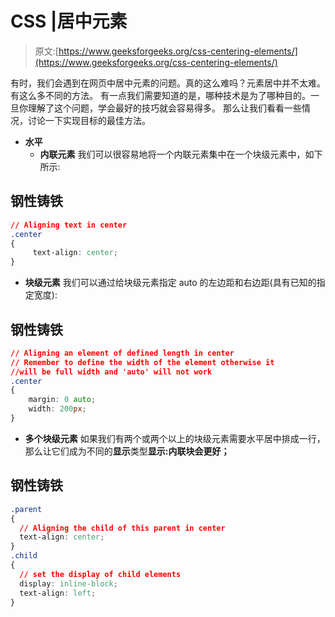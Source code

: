 # CSS |居中元素

> 原文:[https://www.geeksforgeeks.org/css-centering-elements/](https://www.geeksforgeeks.org/css-centering-elements/)

有时，我们会遇到在网页中居中元素的问题。真的这么难吗？元素居中并不太难。有这么多不同的方法。
有一点我们需要知道的是，哪种技术是为了哪种目的。一旦你理解了这个问题，学会最好的技巧就会容易得多。
那么让我们看看一些情况，讨论一下实现目标的最佳方法。

*   **水平**
    *   **内联元素**
        我们可以很容易地将一个内联元素集中在一个块级元素中，如下所示:

## 钢性铸铁

```css
// Aligning text in center
.center
{
     text-align: center;
}
```

*   **块级元素**
    我们可以通过给块级元素指定 auto 的左边距和右边距(具有已知的指定宽度):

## 钢性铸铁

```css
// Aligning an element of defined length in center
// Remember to define the width of the element otherwise it
//will be full width and 'auto' will not work
.center
{
    margin: 0 auto;
    width: 200px;
}
```

*   **多个块级元素**
    如果我们有两个或两个以上的块级元素需要水平居中排成一行，那么让它们成为不同的**显示**类型**显示:内联块会更好；**

## 钢性铸铁

```css
.parent
{
  // Aligning the child of this parent in center
  text-align: center;
}
.child
{
  // set the display of child elements
  display: inline-block;
  text-align: left;
}
```